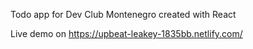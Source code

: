 Todo app for Dev Club Montenegro created with React

Live demo on https://upbeat-leakey-1835bb.netlify.com/